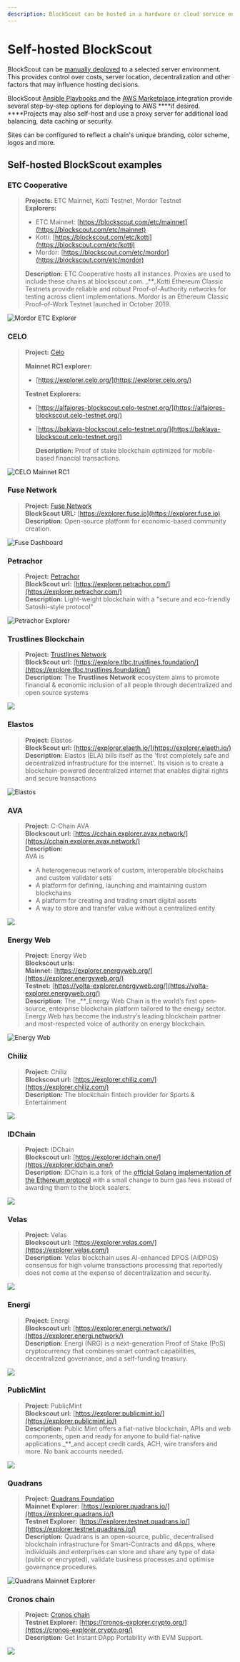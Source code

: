 ```yaml
---
description: BlockScout can be hosted in a hardware or cloud service environment
---
```


# Self-hosted BlockScout

BlockScout can be [manually deployed](../../for-developers/manual-deployment/) to a selected server environment. This provides control over costs, server location, decentralization and other factors that may influence hosting decisions.

BlockScout [Ansible Playbooks ](../../for-developers/ansible-deployment/)and the [AWS Marketplace ](../../for-developers/aws-marketplace/)integration provide several step-by-step options for deploying to AWS ****if desired. ****Projects may also self-host and use a proxy server for additional load balancing, data caching or security.

Sites can be configured to reflect a chain's unique branding, color scheme, logos and more. 

## Self-hosted BlockScout examples

### ETC Cooperative

> **Projects:** ETC Mainnet, Kotti Testnet, Mordor Testnet  
> **Explorers:**
>
> * ETC Mainnet: [https://blockscout.com/etc/mainnet](https://blockscout.com/etc/mainnet)
> * Kotti: [https://blockscout.com/etc/kotti](https://blockscout.com/etc/kotti)
> * Mordor: [https://blockscout.com/etc/mordor](https://blockscout.com/etc/mordor)
>
> **Description:** ETC Cooperative hosts all instances. Proxies are used to include these chains at blockscout.com. _\*\*_Kotti Ethereum Classic Testnets provide reliable and robust Proof-of-Authority networks for testing across client implementations. Mordor is an Ethereum Classic Proof-of-Work Testnet launched in October 2019.

![Mordor ETC Explorer](../../.gitbook/assets/mordor-testnet.png)

### CELO

> **Project:** [Celo](https://celo.org/)
>
> **Mainnet RC1 explorer:**
>
> * [https://explorer.celo.org/](https://explorer.celo.org/)
>
> **Testnet Explorers:**
>
> * [https://alfajores-blockscout.celo-testnet.org/](https://alfajores-blockscout.celo-testnet.org/)  
> * [https://baklava-blockscout.celo-testnet.org/](https://baklava-blockscout.celo-testnet.org/)  
>
>   **Description:** Proof of stake blockchain optimized for mobile-based financial transactions.

![CELO Mainnet RC1 ](../../.gitbook/assets/image.png)

### Fuse Network

> **Project:** [Fuse Network](https://explorer.fuse.io/)  
> **BlockScout URL:** [https://explorer.fuse.io](https://explorer.fuse.io)  
> **Description:** Open-source platform for economic-based community creation.

![Fuse Dashboard](../../.gitbook/assets/fuse.io.png)

### **Petrachor**

> **Project:** [Petrachor](https://Petrachor.com)  
> **BlockScout url:** [https://explorer.petrachor.com/](https://explorer.petrachor.com/)  
> **Description:** Light-weight blockchain with a "secure and eco-friendly Satoshi-style protocol"

![Petrachor Explorer](../../.gitbook/assets/petrachor.png)

### **Trustlines Blockchain**

> **Project:** [Trustlines Network](https://trustlines.network/)  
> **BlockScout url:** [https://explore.tlbc.trustlines.foundation/](https://explore.tlbc.trustlines.foundation/)  
> **Description:** The **Trustlines Network** ecosystem aims to promote financial & economic inclusion of all people through decentralized and open source systems

![](../../.gitbook/assets/screenshot-2019-11-22-at-12.14.37.png)

### Elastos

> **Project:** Elastos  
> **BlockScout url:** [https://explorer.elaeth.io/](https://explorer.elaeth.io/)  
> **Description:** Elastos \(ELA\) bills itself as the 'first completely safe and decentralized infrastructure for the internet'. Its vision is to create a blockchain-powered decentralized internet that enables digital rights and secure transactions

![Elastos](../../.gitbook/assets/screenshot-2020-02-12-at-19.22.41.png)

### AVA

> **Project:** C-Chain AVA  
> **Blockscout url:** [https://cchain.explorer.avax.network/](https://cchain.explorer.avax.network/)  
> **Description:**  
> AVA is
>
> * A heterogeneous network of custom, interoperable blockchains and custom validator sets  
> * A platform for defining, launching and maintaining custom blockchains  
> * A platform for creating and trading smart digital assets  
> * A way to store and transfer value without a centralized entity

![](../../.gitbook/assets/screenshot-2020-09-14-at-21.09.41.png)

### Energy Web

> **Project:** Energy Web  
> **Blockscout urls:  
> Mainnet:** [https://explorer.energyweb.org/](https://explorer.energyweb.org/)  
> **Testnet:** [https://volta-explorer.energyweb.org/](https://volta-explorer.energyweb.org/)  
> **Description:** The _\*\*_Energy Web Chain is the world’s first open-source, enterprise blockchain platform tailored to the energy sector. Energy Web has become the industry’s leading blockchain partner and most-respected voice of authority on energy blockchain.

![Energy Web](../../.gitbook/assets/energy-web.png)

### **Chiliz**

> **Project:** Chiliz  
> **Blockscout url:** [https://explorer.chiliz.com/](https://explorer.chiliz.com/)  
> **Description:** The blockchain fintech provider for Sports & Entertainment

![](../../.gitbook/assets/screenshot-2020-06-02-at-13.07.21.png)

### IDChain

> **Project:** IDChain  
> **Blockscout url:** [https://explorer.idchain.one/](https://explorer.idchain.one/)  
> **Description:** IDChain is a fork of the [official Golang implementation of the Ethereum protocol](https://github.com/ethereum/go-ethereum) with a small change to burn gas fees instead of awarding them to the block sealers.

![](../../.gitbook/assets/screenshot-2020-08-13-at-17.15.02.png)

### Velas

> **Project:** Velas  
> **Blockscout url:** [https://explorer.velas.com/](https://explorer.velas.com/)  
> **Description:** Velas blockchain uses AI-enhanced DPOS \(AIDPOS\) consensus for high volume transactions processing that reportedly does not come at the expense of decentralization and security.

![](../../.gitbook/assets/screenshot-2020-12-28-at-08.21.22.png)

### Energi

> **Project:** Energi  
> **Blockscout url:** [https://explorer.energi.network/](https://explorer.energi.network/)  
> **Description:** Energi \(NRG\) is a next-generation Proof of Stake \(PoS\) cryptocurrency that combines smart contract capabilities, decentralized governance, and a self-funding treasury.

![](../../.gitbook/assets/screenshot-2020-09-14-at-15.40.32.png)

### PublicMint

> **Project:** PublicMint  
> **Blockscout url:** [https://explorer.publicmint.io/](https://explorer.publicmint.io/)  
> **Description:** Public Mint offers a fiat-native blockchain, APIs and web components, open and ready for anyone to build fiat-native applications _\*\*_and accept credit cards, ACH, wire transfers and more. No bank accounts needed.

![](../../.gitbook/assets/screenshot-2021-01-21-at-09.50.36.png)

### Quadrans

> **Project:** [Quadrans Foundation](https://quadrans.io/)  
> **Mainnet Explorer:** [https://explorer.quadrans.io/](https://explorer.quadrans.io/)  
> **Testnet Explorer:** [https://explorer.testnet.quadrans.io/](https://explorer.testnet.quadrans.io/)  
> **Description:** Quadrans is an open-source, public, decentralised blockchain infrastructure for Smart-Contracts and dApps, where individuals and enterprises can store and share any type of data \(public or encrypted\), validate business processes and optimise governance procedures.

![Quadrans Mainnet Explorer](../../.gitbook/assets/quadrans-mainnet-explorer.png)

### Cronos chain

> **Project:** [Cronos chain](https://cronos.crypto.org/)  
> **Testnet Explorer:** [https://cronos-explorer.crypto.org/](https://cronos-explorer.crypto.org/)  
> **Description:** Get Instant DApp Portability with EVM Support.

![](../../.gitbook/assets/screenshot-2021-07-29-at-12.53.51.png)

